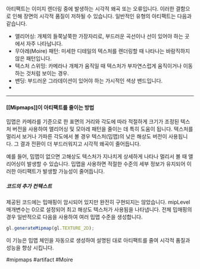 아티팩트는 이미지 렌더링 중에 발생하는 시각적 왜곡 또는 오류입니다. 이러한 결함으로 인해 장면의 시각적 품질이 저하될 수 있습니다. 일반적인 유형의 아티팩트는 다음과 같습니다.

- 앨리어싱: 개체의 들쭉날쭉한 가장자리로, 부드러운 곡선이나 선이 있어야 하는 곳에서 자주 나타납니다.
- 무아레(Moire) 패턴: 미세한 디테일의 텍스처를 렌더링할 때 나타나는 바람직하지 않은 패턴입니다.
- 텍스처 스위밍: 카메라나 개체가 움직일 때 텍스처가 부자연스럽게 움직이거나 이동하는 것처럼 보이는 경우.
- 밴딩: 부드러운 그라데이션이 있어야 하는 가시적인 색상 밴드입니다.
- 
---
#### [[Mipmaps]]이 아티팩트를 줄이는 방법

밉맵은 카메라를 기준으로 한 표면의 거리와 각도에 따라 적절하게 크기가 조정된 텍스처 버전을 사용하여 앨리어싱 및 모아레 패턴을 줄이는 데 특히 도움이 됩니다. 텍스처를 멀리서 보거나 가파른 각도에서 볼 경우 텍스처(밉맵)의 낮은 해상도 버전이 사용됩니다. 그 결과 전환이 더 부드러워지고 시각적 왜곡이 줄어듭니다.

예를 들어, 밉맵이 없으면 고해상도 텍스처가 지나치게 상세하게 나타나 멀리서 볼 때 앨리어싱이 발생할 수 있습니다. 밉맵을 사용하면 적절한 수준의 세부 정보가 유지되어 이러한 아티팩트가 발생할 가능성이 줄어듭니다.

##### 코드의 추가 컨텍스트

제공된 코드에는 밉매핑이 암시되어 있지만 완전히 구현되지는 않았습니다. mipLevel 매개변수는 0으로 설정되어 최고 해상도 텍스처가 사용됨을 나타냅니다. 전체 밉매핑의 경우 일반적으로 다음을 사용하여 여러 밉맵 수준을 생성합니다.

```js
gl.generateMipmap(gl.TEXTURE_2D);
```

이 기능은 밉맵 체인을 자동으로 생성하여 설명된 대로 아티팩트를 줄여 시각적 품질과 성능을 향상 시킵니다.

#mipmaps #artifact #Moire
